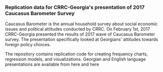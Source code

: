 ### Replication data for CRRC-Georgia's presentation of 2017 Caucasus Barometer Survey

Caucasus Barometer is the annual household survey about social economic issues and political attitudes conducted by CRRC. On February 1st, 2017 CRRC-Georgia presented the results of 2017 wave of Caucasus Barometer survey. The presentation specifically looked at Georgians' attitudes towards foreign policy choices.

The repository contains replication code for creating frequency charts, regression models, and visualizations. Georgian and English language presentations are available from here and here